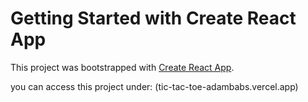 # Getting Started with Create React App

This project was bootstrapped with [Create React App](https://github.com/facebook/create-react-app).

you can access this project under: (tic-tac-toe-adambabs.vercel.app)